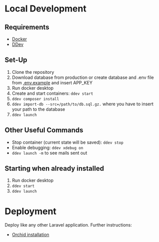 # Local Development

## Requirements

- [Docker](https://ddev.readthedocs.io/en/stable/users/install/docker-installation/)
- [DDev](https://ddev.readthedocs.io/en/stable/users/install/ddev-installation/)

## Set-Up

1. Clone the repository
2. Download database from production or create database and .env file from [.env.example](.env.example) and insert APP_KEY
3. Run docker desktop
4. Create and start containers: `ddev start`
5. `ddev composer install` 
6. `ddev import-db --src=/path/to/db.sql.gz.` where you have to insert your path to the database
7. `ddev launch` 

## Other Useful Commands

- Stop container (current state will be saved): `ddev stop`
- Enable debugging: `ddev xdebug on`
- `ddev launch -m` to see mails sent out

## Starting when already installed

1. Run docker desktop
2. `ddev start`
3. `ddev launch`

# Deployment

Deploy like any other Laravel application. Further instructions:

- [Orchid installation](https://orchid.software/en/docs/installation/)

